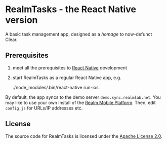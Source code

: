 # RealmTasks - the React Native version

A basic task management app, designed as a *homage* to now-defunct Clear.

## Prerequisites

1. meet all the prerequisites to [React Native](https://facebook.github.io/react-native/docs/getting-started.html#content) development
2. start RealmTasks as a regular React Native app, e.g.

    ./node_modules/.bin/react-native run-ios


By default, the app syncs to the demo server `demo.sync.realmlab.net`.
You may like to use your own install of the [Realm Mobile Platform](https://realm.io/products/realm-mobile-platform/).
Then, edit `config.js` for URLs/IP addresses etc.

## License

The source code for RealmTasks is licensed under the [Apache License 2.0](LICENSE).
